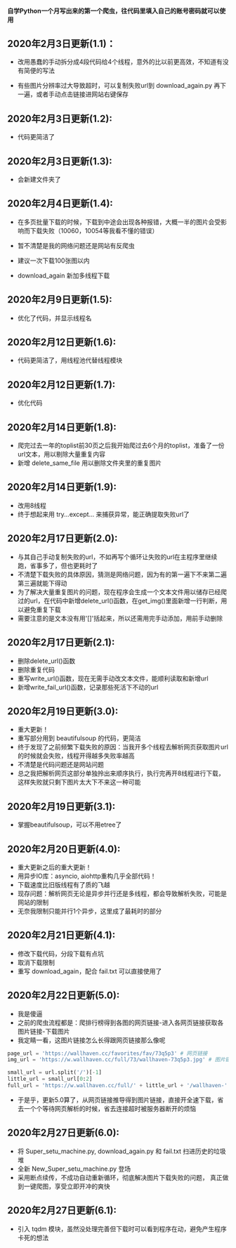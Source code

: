#### 自学Python一个月写出来的第一个爬虫，往代码里填入自己的账号密码就可以使用


## 2020年2月3日更新(1.1)：
- 改用愚蠢的手动拆分成4段代码给4个线程，意外的比以前更高效，不知道有没有简便的写法

- 有些图片分辨率过大导致超时，可以复制失败url到 download_again.py 再下一遍，或者手动点击链接进网站右键保存

## 2020年2月3日更新(1.2):
- 代码更简洁了

## 2020年2月3日更新(1.3):

- 会新建文件夹了

## 2020年2月4日更新(1.4):
- 在多页批量下载的时候，下载到中途会出现各种报错，大概一半的图片会受影响而下载失败（10060，10054等我看不懂的错误）

- 暂不清楚是我的网络问题还是网站有反爬虫

- 建议一次下载100张图以内

- download_again 新加多线程下载

## 2020年2月9日更新(1.5):
- 优化了代码，并显示线程名

## 2020年2月12日更新(1.6):
- 代码更简洁了，用线程池代替线程模块

## 2020年2月12日更新(1.7):
- 优化代码

## 2020年2月14日更新(1.8):
- 爬完过去一年的toplist前30页之后我开始爬过去6个月的toplist，准备了一份url文本，用以剔除大量重复内容
- 新增 delete_same_file 用以删除文件夹里的重复图片

## 2020年2月14日更新(1.9):
- 改用8线程
- 终于想起来用 try...except... 来捕获异常，能正确提取失败url了

## 2020年2月17日更新(2.0):
- 与其自己手动复制失败的url，不如再写个循环让失败的url在主程序里继续跑，省事多了，但也更耗时了
- 不清楚下载失败的具体原因，猜测是网络问题，因为有的第一遍下不来第二遍第三遍就能下得动
- 为了解决大量重复图片的问题，现在程序会生成一个文本文件用以储存已经爬过的url，在代码中新增delete_url()函数，在get_img()里面新增一行判断，用以避免重复下载
- 需要注意的是文本没有用'[]'括起来，所以还需用完手动添加，用前手动删除

## 2020年2月17日更新(2.1):
- 删除delete_url()函数
- 删除重复代码
- 重写write_url()函数，现在无需手动改文本文件，能顺利读取和新增url
- 新增write_fail_url()函数，记录那些死活下不动的url

## 2020年2月19日更新(3.0):
- 重大更新！
- 重写部分用到 beautifulsoup 的代码，更简洁
- 终于发现了之前频繁下载失败的原因：当我开多个线程去解析网页获取图片url的时候就会失败，线程开得越多失败率越高
- 不清楚是代码问题还是网站问题
- 总之我把解析网页这部分单独拎出来顺序执行，执行完再开8线程进行下载，这样失败就只剩下图片太大下不来这一种可能

## 2020年2月19日更新(3.1):
- 掌握beautifulsoup，可以不用etree了

## 2020年2月20日更新(4.0):
- 重大更新之后的重大更新！
- 用异步IO库：asyncio, aiohttp重构几乎全部代码！
- 下载速度比旧版线程有了质的飞越
- 现存问题：解析网页无论是异步并行还是多线程，都会导致解析失败，可能是网站的限制
- 无奈我限制只能并行1个异步，这里成了最耗时的部分

## 2020年2月21日更新(4.1):
- 修改下载代码，分段下载有点坑
- 取消下载限制
- 重写 download_again，配合 fail.txt 可以直接使用了

## 2020年2月22日更新(5.0):
- 我是傻逼
- 之前的爬虫流程都是：爬排行榜得到各图的网页链接-进入各网页链接获取各图片链接-下载图片
- 我定睛一看，这图片链接怎么长得跟网页链接那么像呢
```python
page_url = 'https://wallhaven.cc/favorites/fav/73q5p3' # 网页链接
img_url = 'https://w.wallhaven.cc/full/73/wallhaven-73q5p3.jpg' # 图片链接

small_url = url.split('/')[-1]
little_url = small_url[0:2]
full_url = 'https://w.wallhaven.cc/full/' + little_url + '/wallhaven-' + small_url + '.jpg'
```
- 于是乎，更新5.0算了，从网页链接推导得到图片链接，直接开全速下载，省去一个个等待网页解析的时候，省去连接超时被服务器断开的烦恼

## 2020年2月27日更新(6.0):
- 将 Super_setu_machine.py, download_again.py 和 fail.txt 扫进历史的垃圾堆
- 全新 New_Super_setu_machine.py 登场
- 采用断点续传，不成功自动重新循环，彻底解决图片下载失败的问题， 真正做到一键爬图，享受立即开冲的爽快

## 2020年2月27日更新(6.1):
- 引入 tqdm 模块，虽然没处理完善但下载时可以看到程序在动，避免产生程序卡死的想法